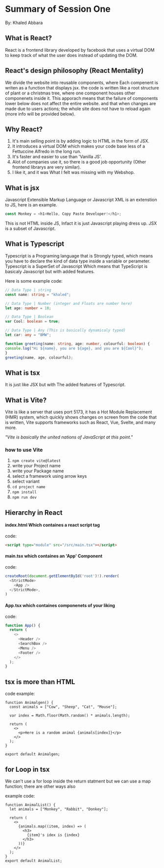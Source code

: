 # Summary of Session One
By: Khaled Abbara

## What is React?
React is a frontend library developed by facebook that uses a virtual DOM to keep track of what the user does  instead of updating the DOM.

## React's design philosophy (React Mentality) 
We divide the website into reusable components, where Each compenent is writen as a function that displays jsx.
the code is written like a root structure of plant or a christmas tree, where one component houses other componenets inside it. This apporach means that the failure of components lower below does not affect the entire website. and that when changes are made due to users actions; the whole site does not have to reload again (more info will be provided below).

## Why React?
1. It's main selling point is by adding logic to HTML in the form of JSX.
2. It introduces a virtual DOM which makes your code base less of a Fettuccine Alfredo in the long run.
3. It's faster and easier to use than 'Vanilla JS'.
4. Alot of companies use it, so there is a good job opportunity (Other frontend librarys are very similar).
5. I like it, and it was What I felt was missing with my Webshop.

## What is jsx
Javascript Extensible Markup Language or Javascript XML is an extenstion to JS, here is an example.

```Javascript
const Monkey = <h1>Hello, Copy Paste Developer!</h1>;
```

This is not HTML inside JS, Infact it is just Javascript playing dress up. JSX is a subset of Javascript.

## What is Typescript
Typescript is a Programing language that is Strongly typed, which means you have to declare the kind of data type inside a variable or perameter. Typescript is a SuperSet of Javascript Which means that TypeScript is basicaly Javascript but with added features.

Here is some example code:
```Typescript
// Data Type | string
const name: string = "khaled";

// Data Type | Number (integer and Floats are number here)
let age: number = 18;

// Data Type | Boolean
var Cool: boolean = true;

// Data Type | Any (This is basically dynamicaly typed)
let car: any = "BMW";

function greeting(name: string, age: number, colourful: boolean) {
console.log("Hi ${name}, you are ${age}, and you are ${Cool}");
}
greeting(name, age, colourful);
```
## What is tsx
It is just like JSX but with The added features of Typescript.

## What is Vite?
Vite is like a server that uses port 5173, it has a Hot Module Replacement (HMR) system, which quickly shows changes on screen from the code that is written, Vite supports frameworks such as React, Vue, Svelte, and many more.

*"Vite is basically the united nations of JavaScript at this point."*

### how to use Vite
1. ```npm create vite@latest```
2. write your Project name
3. write your Package name
4. select a framework using arrow keys
5. select variant
6. ```cd project name```
7. ```npm install```
8. ```npm run dev```

## Hierarchy in React

#### index.html Which containes a react script tag
code:
```HTML 
<script type="module" src="/src/main.tsx"></script>
```

#### main.tsx which containes an 'App' Component
code:
```Javascript
createRoot(document.getElementById('root')!).render(
  <StrictMode>
    <App />
  </StrictMode>,
)
```

#### App.tsx which containes componenets of your liking
code:
```Javascript
function App() {
  return (
    <>
      <Header />
      <SearchBox />
      <Menu />
      <Footer />
    </>
  );
}
```

## tsx is more than HTML
code example:
```tsx
function Animalgen() {
  const animals = ["Cow", "Sheep", "Cat", "Mouse"];

  var index = Math.floor(Math.random() * animals.length);

  return (
    <>
      <p>Here is a random animal {animals[index]}</p>
    </>
  );
}

export default Animalgen;
```
## for Loop in tsx
We can't use a for loop inside the return statment but we can use a map function; there are other ways also

example code:
```tsx
function AnimalList() {
  let animals = ["Monkey", "Rabbit", "Donkey"];

  return (
    <>
      {animals.map((item, index) => (
        <h3>
          {item}'s idex is {index}
        </h3>
      ))}
    </>
  );
}
export default AnimalList;
```
